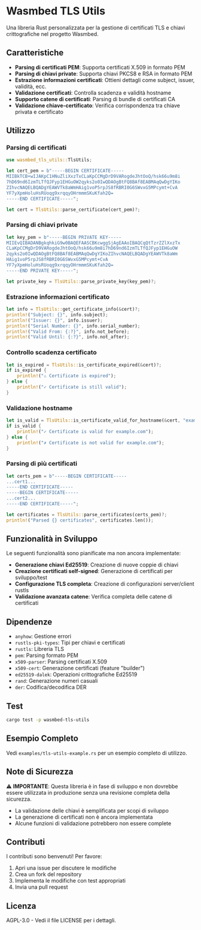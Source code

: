 # Wasmbed TLS Utils

Una libreria Rust personalizzata per la gestione di certificati TLS e chiavi crittografiche nel progetto Wasmbed.

## Caratteristiche

- **Parsing di certificati PEM**: Supporta certificati X.509 in formato PEM
- **Parsing di chiavi private**: Supporta chiavi PKCS8 e RSA in formato PEM
- **Estrazione informazioni certificati**: Ottieni dettagli come subject, issuer, validità, ecc.
- **Validazione certificati**: Controlla scadenza e validità hostname
- **Supporto catene di certificati**: Parsing di bundle di certificati CA
- **Validazione chiave-certificato**: Verifica corrispondenza tra chiave privata e certificato

## Utilizzo

### Parsing di certificati

```rust
use wasmbed_tls_utils::TlsUtils;

let cert_pem = b"-----BEGIN CERTIFICATE-----
MIIBkTCB+wIJAKpC1HNuZliXxzTxCLaKpCCMgDrD9VARogdeJhtOoQ/hsk66u9m8i
7hD69nd6IzmTLTfQJFyp1EHGuOW2qyks2o0IwQDAOgBtFQ8BAf8EABMAqQwDgYIKo
ZIhvcNAQELBQADgYEAWVTk8aWmHAig1voP5rpJS8fRBRI0G6SWvxG5MPcymt+CvA
YF7yXpmHoluHsRUoqg9xrqqyOHrmmmSKuKfah2Q=
-----END CERTIFICATE-----";

let cert = TlsUtils::parse_certificate(cert_pem)?;
```

### Parsing di chiavi private

```rust
let key_pem = b"-----BEGIN PRIVATE KEY-----
MIIEvQIBADANBgkqhkiG9w0BAQEFAASCBKcwggSjAgEAAoIBAQCqQtTzrZZlXxzTx
CLaKpCCMgDrD9VARogdeJhtOoQ/hsk66u9m8i7hD69nd6IzmTLTfQJFyp1EHGuOW
2qyks2o0IwQDAOgBtFQ8BAf8EABMAqQwDgYIKoZIhvcNAQELBQADgYEAWVTk8aWm
HAig1voP5rpJS8fRBRI0G6SWvxG5MPcymt+CvA
YF7yXpmHoluHsRUoqg9xrqqyOHrmmmSKuKfah2Q=
-----END PRIVATE KEY-----";

let private_key = TlsUtils::parse_private_key(key_pem)?;
```

### Estrazione informazioni certificato

```rust
let info = TlsUtils::get_certificate_info(&cert)?;
println!("Subject: {}", info.subject);
println!("Issuer: {}", info.issuer);
println!("Serial Number: {}", info.serial_number);
println!("Valid From: {:?}", info.not_before);
println!("Valid Until: {:?}", info.not_after);
```

### Controllo scadenza certificato

```rust
let is_expired = TlsUtils::is_certificate_expired(&cert)?;
if is_expired {
    println!("⚠ Certificate is expired");
} else {
    println!("✓ Certificate is still valid");
}
```

### Validazione hostname

```rust
let is_valid = TlsUtils::is_certificate_valid_for_hostname(&cert, "example.com")?;
if is_valid {
    println!("✓ Certificate is valid for example.com");
} else {
    println!("✗ Certificate is not valid for example.com");
}
```

### Parsing di più certificati

```rust
let certs_pem = b"-----BEGIN CERTIFICATE-----
...cert1...
-----END CERTIFICATE-----
-----BEGIN CERTIFICATE-----
...cert2...
-----END CERTIFICATE-----";

let certificates = TlsUtils::parse_certificates(certs_pem)?;
println!("Parsed {} certificates", certificates.len());
```

## Funzionalità in Sviluppo

Le seguenti funzionalità sono pianificate ma non ancora implementate:

- **Generazione chiavi Ed25519**: Creazione di nuove coppie di chiavi
- **Creazione certificati self-signed**: Generazione di certificati per sviluppo/test
- **Configurazione TLS completa**: Creazione di configurazioni server/client rustls
- **Validazione avanzata catene**: Verifica completa delle catene di certificati

## Dipendenze

- `anyhow`: Gestione errori
- `rustls-pki-types`: Tipi per chiavi e certificati
- `rustls`: Libreria TLS
- `pem`: Parsing formato PEM
- `x509-parser`: Parsing certificati X.509
- `x509-cert`: Generazione certificati (feature "builder")
- `ed25519-dalek`: Operazioni crittografiche Ed25519
- `rand`: Generazione numeri casuali
- `der`: Codifica/decodifica DER

## Test

```bash
cargo test -p wasmbed-tls-utils
```

## Esempio Completo

Vedi `examples/tls-utils-example.rs` per un esempio completo di utilizzo.

## Note di Sicurezza

⚠️ **IMPORTANTE**: Questa libreria è in fase di sviluppo e non dovrebbe essere utilizzata in produzione senza una revisione completa della sicurezza.

- La validazione delle chiavi è semplificata per scopi di sviluppo
- La generazione di certificati non è ancora implementata
- Alcune funzioni di validazione potrebbero non essere complete

## Contributi

I contributi sono benvenuti! Per favore:

1. Apri una issue per discutere le modifiche
2. Crea un fork del repository
3. Implementa le modifiche con test appropriati
4. Invia una pull request

## Licenza

AGPL-3.0 - Vedi il file LICENSE per i dettagli.
